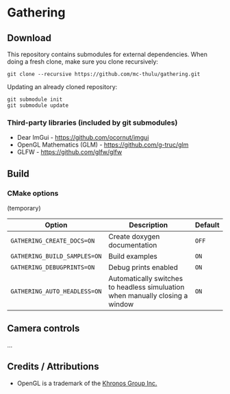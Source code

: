 # Gathering

## Download
This repository contains submodules for external dependencies. When doing a fresh clone, make sure you clone recursively:
```
git clone --recursive https://github.com/mc-thulu/gathering.git
```
Updating an already cloned repository:
```
git submodule init
git submodule update
```

### Third-party libraries (included by git submodules)
* Dear ImGui - https://github.com/ocornut/imgui
* OpenGL Mathematics (GLM) - https://github.com/g-truc/glm
* GLFW - https://github.com/glfw/glfw

## Build
### CMake options
(temporary)

|Option                          |Description|Default|
|--------------------------------|---|---|
|``GATHERING_CREATE_DOCS=ON``  |Create doxygen documentation|``OFF``|
|``GATHERING_BUILD_SAMPLES=ON``|Build examples|``ON``|
|``GATHERING_DEBUGPRINTS=ON``  |Debug prints enabled|``ON``|
|``GATHERING_AUTO_HEADLESS=ON``|Automatically switches to headless simuluation when manually closing a window|``ON``|

## Camera controls
...

## Credits / Attributions
* OpenGL is a trademark of the [Khronos Group Inc.](http://www.khronos.org)
